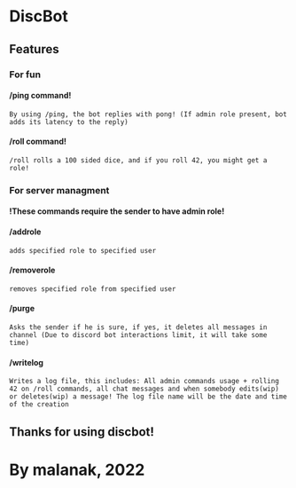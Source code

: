 # DiscBot
## Features

### For fun

#### /ping command!
    By using /ping, the bot replies with pong! (If admin role present, bot adds its latency to the reply)
    
#### /roll command!
    /roll rolls a 100 sided dice, and if you roll 42, you might get a role!

### For server managment
#### !These commands require the sender to have admin role!
#### /addrole
    adds specified role to specified user
    
#### /removerole
    removes specified role from specified user
    
#### /purge
    Asks the sender if he is sure, if yes, it deletes all messages in channel (Due to discord bot interactions limit, it will take some time)
    
#### /writelog
    Writes a log file, this includes: All admin commands usage + rolling 42 on /roll commands, all chat messages and when somebody edits(wip) or deletes(wip) a message! The log file name will be the date and time of the creation
    
## Thanks for using discbot!

# By malanak, 2022

